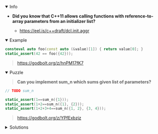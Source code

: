 <details open><summary>Info</summary><p>

* **Did you know that C++11 allows calling functions with reference-to-array parameters from an initializer list?**

  * https://eel.is/c++draft/dcl.init.aggr

</p></details><details open><summary>Example</summary><p>

```cpp
consteval auto foo(const auto (&value)[1]) { return value[0]; }
static_assert(42 == foo({42}));
```

> https://godbolt.org/z/hnPM17fK7

</p></details><details open><summary>Puzzle</summary><p>

> **Can you implement sum_n which sums given list of parameters?**

```cpp
// TODO sum_n

static_assert(1==sum_n({1}));
static_assert(1+2==sum_n({1}, {2}));
static_assert(1+2+3+4==sum_n({1, 2}, {3, 4}));
```

> https://godbolt.org/z/YPfExbzjz

</p></details><details><summary>Solutions</summary><p>

```cpp
consteval auto sum_n(const auto ...x)
{
    return (x + ...);
}

consteval auto sum_n(const auto (&... x)[1])
{
    return sum_n(x[0]...);
}

consteval auto sum_n(const auto (&... x)[2])
{
    return sum_n(x[1]...) + sum_n(x[0]...);
}
```

> https://godbolt.org/z/1fxxz6KEv

```cpp
template <typename... Ts, int... Ns>
consteval auto sum_n(const Ts (&...x)[Ns]) {
    return (... + std::ranges::fold_left(x, Ts{}, std::plus{}));
}
```

> https://godbolt.org/z/bKdz3EEr1
